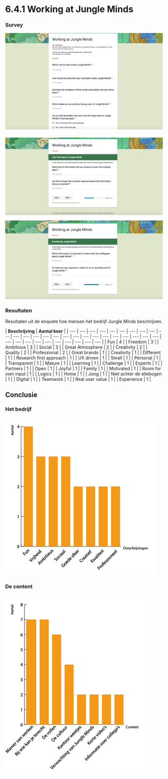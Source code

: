 # 6.4.1 Working at Jungle Minds



### Survey

![caption](../../.gitbook/assets/screen-shot-2018-04-02-at-19.41.19.png)

### 

![Afbeelding ...: caption](../../.gitbook/assets/working_at_jungle_2.png)

![Afbeelding ...: caption](../../.gitbook/assets/working_at_jungle_3.png)

### Resultaten

Resultaten uit de enquete hoe mensen het bedrijf Jungle Minds beschrijven.

| **Beschrijving** | **Aantal keer** |
| --- | --- | --- | --- | --- | --- | --- | --- | --- | --- | --- | --- | --- | --- | --- | --- | --- | --- | --- | --- | --- | --- | --- | --- | --- | --- | --- | --- | --- | --- | --- | --- | --- | --- | --- |
| Fun | 4 |
| Freedom | 3 |
| Ambitious | 3 |
| Social | 3 |
| Great Atmosphere | 2 |
| Creativity | 2 |
| Quality | 2 |
| Professional | 2 |
| Great brands | 1 |
| Creativity | 1 |
| Different | 1 |
| Research first approach | 1 |
| UX driven | 1 |
| Small | 1 |
| Personal | 1 |
| Transparent | 1 |
| Mature | 1 |
| Learning | 1 |
| Challenge | 1 |
| Experts | 1 |
| Partners | 1 |
| Open | 1 |
| Joyful | 1 |
| Family | 1 |
| Motivated | 1 |
| Room for own input | 1 |
| Logics | 1 |
| Home | 1 |
| Jong | 1 |
| Niet achter de ellebogen | 1 |
| Digital | 1 |
| Teamwork | 1 |
| Real user value | 1 |
| Experience | 1 |



## Conclusie

### Het bedrijf

![Afbeelding ...: caption](../../.gitbook/assets/tabel_cultuur_bedrijf%20%281%29.png)

### De content

![Afbeelding ...: caption](../../.gitbook/assets/tabel_vraag_naar_content.png)



